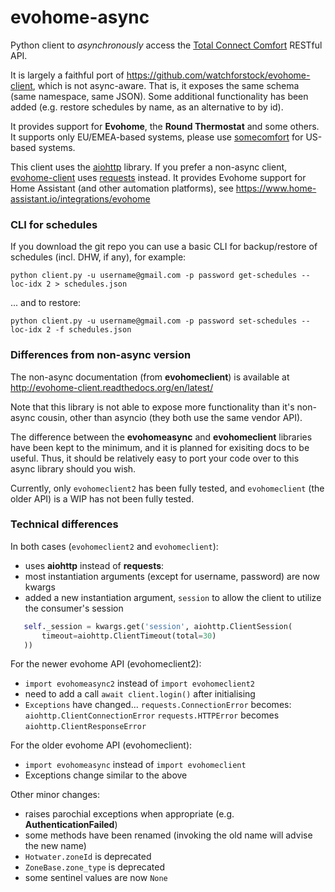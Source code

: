 evohome-async
==============

Python client to _asynchronously_ access the [Total Connect Comfort](https://international.mytotalconnectcomfort.com/Account/Login) RESTful API.

It is largely a faithful port of https://github.com/watchforstock/evohome-client, which is not async-aware.  That is, it exposes the same schema (same namespace, same JSON). Some additional functionality has been added (e.g. restore schedules by name, as an alternative to by id).

It provides support for **Evohome**, the **Round Thermostat** and some others. It supports only EU/EMEA-based systems, please use [somecomfort](https://github.com/mkmer/AIOSomecomfort) for US-based systems.

This client uses the [aiohttp](https://pypi.org/project/aiohttp/) library. If you prefer a non-async client, [evohome-client](https://github.com/watchforstock/evohome-client) uses [requests](https://pypi.org/project/requests/) instead. It provides Evohome support for Home Assistant (and other automation platforms), see https://www.home-assistant.io/integrations/evohome

### CLI for schedules

If you download the git repo you can use a basic CLI for backup/restore of schedules (incl. DHW, if any), for example:
```
python client.py -u username@gmail.com -p password get-schedules --loc-idx 2 > schedules.json
```
... and to restore:
```
python client.py -u username@gmail.com -p password set-schedules --loc-idx 2 -f schedules.json
```

### Differences from non-async version
The non-async documentation (from **evohomeclient**) is available at http://evohome-client.readthedocs.org/en/latest/

Note that this library is not able to expose more functionality than it's non-async cousin, other than asyncio (they both use the same vendor API).

The difference between the **evohomeasync** and **evohomeclient** libraries have been kept to the minimum, and it is planned for exisiting docs to be useful.  Thus, it should be relatively easy to port your code over to this async library should you wish.

Currently, only `evohomeclient2` has been fully tested, and `evohomeclient` (the older API) is a WIP has not been fully tested.

### Technical differences
In both cases (`evohomeclient2` and `evohomeclient`):
 - uses **aiohttp** instead of **requests**:
 - most instantiation arguments (except for username, password) are now kwargs
 - added a new instantiation argument, `session` to allow the client to utilize the consumer's session
 ```python
    self._session = kwargs.get('session', aiohttp.ClientSession(
        timeout=aiohttp.ClientTimeout(total=30)
    ))
```

For the newer evohome API (evohomeclient2):
 - `import evohomeasync2` instead of `import evohomeclient2`
 - need to add a call `await client.login()` after initialising
 - `Exceptions` have changed...
    `requests.ConnectionError` becomes: `aiohttp.ClientConnectionError`
    `requests.HTTPError` becomes `aiohttp.ClientResponseError`

For the older evohome API (evohomeclient):
 - `import evohomeasync` instead of `import evohomeclient`
 - Exceptions change similar to the above

Other minor changes:
 - raises parochial exceptions when appropriate (e.g. **AuthenticationFailed**)
 - some methods have been renamed (invoking the old name will advise the new name)
 - `Hotwater.zoneId` is deprecated
 - `ZoneBase.zone_type` is deprecated
 - some sentinel values are now `None`
